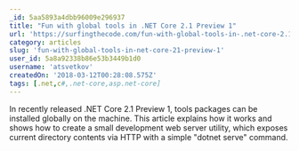 ```yaml
---
_id: 5aa5893a4dbb96009e296937
title: "Fun with global tools in .NET Core 2.1 Preview 1"
url: 'https://surfingthecode.com/fun-with-global-tools-in-.net-core-2.1-preview/'
category: articles
slug: 'fun-with-global-tools-in-net-core-21-preview-1'
user_id: 5a8a92338b86e53b3449b1d0
username: 'atsvetkov'
createdOn: '2018-03-12T00:28:08.575Z'
tags: [.net,c#,.net-core,asp.net-core]
---
```


In recently released .NET Core 2.1 Preview 1, tools packages can be installed globally on the machine. This article explains how it works and shows how to create a small development web server utility, which exposes current directory contents via HTTP with a simple "dotnet serve" command.
